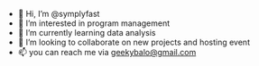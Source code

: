 - 👋 Hi, I’m @symplyfast
- 👀 I’m interested in program management 
- 🌱 I’m currently learning data analysis 
- 💞️ I’m looking to collaborate on new projects and hosting event
- 📫 you can reach me via geekybalo@gmail.com

<!---
symplyfast/symplyfast is a ✨ special ✨ repository because its `README.md` (this file) appears on your GitHub profile.
You can click the Preview link to take a look at your changes.
--->
